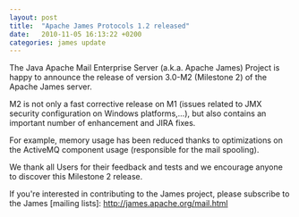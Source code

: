 ```yaml
---
layout: post
title:  "Apache James Protocols 1.2 released"
date:   2010-11-05 16:13:22 +0200
categories: james update
---
```


The Java Apache Mail Enterprise Server (a.k.a. Apache James) Project is happy to announce
the release of version 3.0-M2 (Milestone 2) of the Apache James server.

M2 is not only a fast corrective release on M1 (issues related to JMX
security configuration on Windows platforms,...), but also contains an important number
of enhancement and JIRA fixes.

For example, memory usage has been reduced thanks to optimizations on
the ActiveMQ component usage (responsible for the mail spooling).

We thank all Users for their feedback and tests and we encourage
anyone to discover this Milestone 2 release.

If you're interested in contributing to the James project, please subscribe to the James
[mailing lists]: http://james.apache.org/mail.html

